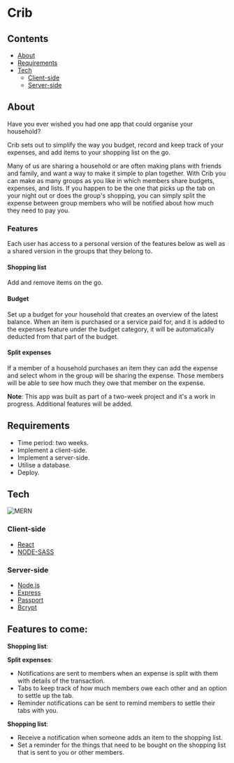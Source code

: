 # Crib


## Contents

 - [About](https://github.com/SteveMobs-Salt/SteveMobsProject#About)
 - [Requirements](https://github.com/ISteveMobs-Salt/SteveMobsProject#Hackathon-requirements)
 - [Tech](https://github.com/SteveMobs-Salt/SteveMobsProject#tech)
    - [Client-side](https://github.com/SteveMobs-Salt/SteveMobsProject#frontend)
    - [Server-side](https://github.com/SteveMobs-Salt/SteveMobsProject#backend)
 
 ## About
 
Have you ever wished you had one app that could organise your household? 

Crib sets out to simplify the way you budget, record and keep track of your expenses, and add items to your shopping list on the go. 

Many of us are sharing a household or are often making plans with friends and family, and want a way to make it simple to plan together. With Crib you can make as many groups as you like in which members share budgets, expenses, and lists. If you happen to be the one that picks up the tab on your night out or does the group's shopping, you can simply split the expense between group members who will be notified about how much they need to pay you. 

### Features

Each user has access to a personal version of the features below as well as a shared version in the groups that they belong to. 

#### Shopping list

Add and remove items on the go.

#### Budget

Set up a budget for your household that creates an overview of the latest balance.
When an item is purchased or a service paid for, and it is added to the expenses feature under the budget category, it will be automatically deducted from that part of the budget.

#### Split expenses

If a member of a household purchases an item they can add the expense and select whom in the group will be sharing the expense. Those members will be able to see how much they owe that member on the expense. 

__Note__: This app was built as part of a two-week project and it's a work in progress.
Additional features will be added.

## Requirements

- Time period: two weeks.
- Implement a client-side.
- Implement a server-side.
- Utilise a database.
- Deploy.

## Tech

![MERN ](https://user-images.githubusercontent.com/46241840/91302318-91819f00-e7a6-11ea-9818-f267873ede8a.png)

### Client-side

- [React](https://reactjs.org/)
- [NODE-SASS](https://github.com/sass/node-sass)

### Server-side

- [Node.js](https://nodejs.org/en/)
- [Express](http://expressjs.com/)
- [Passport](http://www.passportjs.org/)
- [Bcrypt](https://www.npmjs.com/package/bcrypt)

## Features to come: 

__Shopping list__: 

__Split expenses__: 
- Notifications are sent to members when an expense is split with them with details of the transaction.
- Tabs to keep track of how much members owe each other and an option to settle up the tab.
- Reminder notifications can be sent to remind members to settle their tabs with you.

__Shopping list__: 
- Receive a notification when someone adds an item to the shopping list. 
- Set a reminder for the things that need to be bought on the shopping list that is sent to you or other members.
